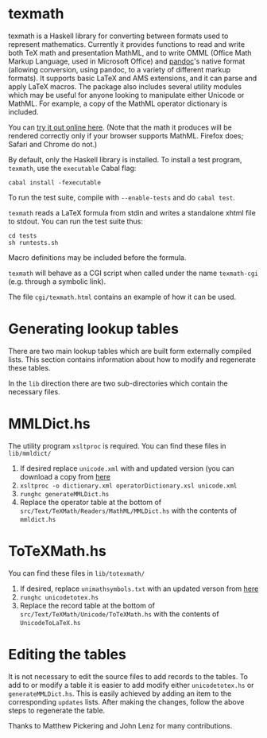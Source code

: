 texmath
=======

texmath is a Haskell library for converting between formats used to
represent mathematics.  Currently it provides functions to read and
write both TeX math and presentation MathML, and to write OMML (Office
Math Markup Language, used in Microsoft Office) and [pandoc]'s native
format (allowing conversion, using pandoc, to a variety of different
markup formats).  It supports basic LaTeX and AMS extensions, and it can
parse and apply LaTeX macros.  The package also includes several utility
modules which may be useful for anyone looking to manipulate either
Unicode or MathML.  For example, a copy of the MathML operator
dictionary is included.

[pandoc]: http://github.com/jgm/pandoc

You can [try it out online here](http://johnmacfarlane.net/texmath.html).
(Note that the math it produces will be rendered correctly only
if your browser supports MathML. Firefox does; Safari and Chrome do not.)

By default, only the Haskell library is installed.  To install a
test program, `texmath`, use the `executable` Cabal flag:

    cabal install -fexecutable

To run the test suite, compile with `--enable-tests` and do `cabal test`.

`texmath` reads a LaTeX formula from stdin and writes a
standalone xhtml file to stdout.  You can run the test suite thus:

    cd tests
    sh runtests.sh

Macro definitions may be included before the formula.

`texmath` will behave as a CGI script when called under the name
`texmath-cgi` (e.g. through a symbolic link).

The file `cgi/texmath.html` contains an example of how it can
be used.

Generating lookup tables
=======================

There are two main lookup tables which are built form externally compiled lists.
This section contains information about how to modify and regenerate these tables.

In the `lib` direction there are two sub-directories which contain the 
necessary files.

MMLDict.hs
==========
The utility program `xsltproc` is required.
You can find these files in `lib/mmldict/`

  1. If desired replace `unicode.xml` with and updated version (you can download a copy from [here](http://www.w3.org/TR/xml-entity-names/#source)
  2. `xsltproc -o dictionary.xml operatorDictionary.xsl unicode.xml`
  3. `runghc generateMMLDict.hs`
  4. Replace the operator table at the bottom of `src/Text/TeXMath/Readers/MathML/MMLDict.hs` with the contents of `mmldict.hs`

ToTeXMath.hs
===========
You can find these files in `lib/totexmath/`

  1. If desired, replace `unimathsymbols.txt` with an updated verson from [here](http://milde.users.sourceforge.net/LUCR/Math/)
  2. `runghc unicodetotex.hs`
  3. Replace the record table at the bottom of `src/Text/TeXMath/Unicode/ToTeXMath.hs` with the contents of `UnicodeToLaTeX.hs`

Editing the tables
==================

It is not necessary to edit the source files to add records to the tables.
To add to or modify a table it is easier to add modify either `unicodetotex.hs`
or `generateMMLDict.hs`. This is easily achieved by adding an item to the corresponding
`updates` lists. After making the changes, follow the above steps to regenerate
the table.


Thanks to Matthew Pickering and John Lenz for many contributions.
